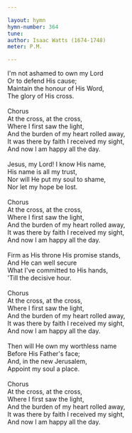 ```yaml
---

layout: hymn
hymn-number: 364
tune: 
author: Isaac Watts (1674-1748)
meter: P.M.

---
```

I'm not ashamed to own my Lord<br>Or to defend His cause;<br>Maintain the honour of His Word,<br>The glory of His cross.<br><br>Chorus<br>At the cross, at the cross,<br>Where I first saw the light,<br>And the burden of my heart rolled away,<br>It was there by faith I received my sight,<br>And now l am happy all the day.<br><br>Jesus, my Lord! I know His name,<br>His name is all my trust,<br>Nor will He put my soul to shame,<br>Nor let my hope be lost.<br><br>Chorus<br>At the cross, at the cross,<br>Where I first saw the light,<br>And the burden of my heart rolled away,<br>It was there by faith I received my sight,<br>And now l am happy all the day.<br><br>Firm as His throne His promise stands,<br>And He can well secure<br>What I've committed to His hands,<br>'Till the decisive hour.<br><br>Chorus<br>At the cross, at the cross,<br>Where I first saw the light,<br>And the burden of my heart rolled away,<br>It was there by faith I received my sight,<br>And now l am happy all the day.<br><br>Then will He own my worthless name<br>Before His Father's face;<br>And, in the new Jerusalem,<br>Appoint my soul a place.<br><br>Chorus<br>At the cross, at the cross,<br>Where I first saw the light,<br>And the burden of my heart rolled away,<br>It was there by faith I received my sight,<br>And now l am happy all the day.<br><br><br>
